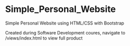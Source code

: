 # Simple_Personal_Website
Simple Personal Website using HTML/CSS with Bootstrap

Created during Software Development coures, navigate to /views/index.html to view full product
